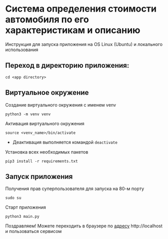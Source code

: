 # Система определения стоимости автомобиля по его характеристикам и описанию

Инструкция для запуска приложения на OS Linux (Ubuntu) и локального использования


## Переход в директорию приложения:

`cd <app directory>`


## Виртуальное окружение

Создание виртуального окружения с именем venv

`python3 -m venv venv`

Активация виртуального окружения

`source <venv_name>/bin/activate`

* Деактивация выполняется командой `deactivate`

Установка всех необходимых пакетов

`pip3 install -r requirements.txt`


## Запуск приложения

Получения прав суперпользователя для запуска на 80-м порту

`sudo su`

Старт приложения

`python3 main.py`

Поздравляем!
Можете переходить в браузере по [адресу](http://localhost "localhost") http://localhost и пользоваться сервисом

